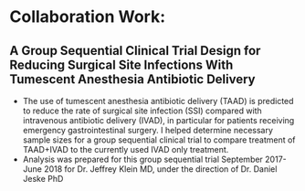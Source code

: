 # Collaboration Work:

## A Group Sequential Clinical Trial Design for Reducing Surgical Site Infections With Tumescent Anesthesia Antibiotic Delivery
+ The use of tumescent anesthesia antibiotic delivery (TAAD) is predicted to reduce the rate of surgical site infection (SSI) 
compared with intravenous antibiotic delivery (IVAD), in particular
for patients receiving emergency gastrointestinal surgery. 
I helped determine necessary sample sizes for a group sequential clinical trial to compare treatment of TAAD+IVAD to 
the currently used IVAD only treatment.
+ Analysis was prepared for this group sequential trial September 2017-June 2018 for Dr. Jeffrey Klein MD, under the direction of Dr. Daniel Jeske PhD 

